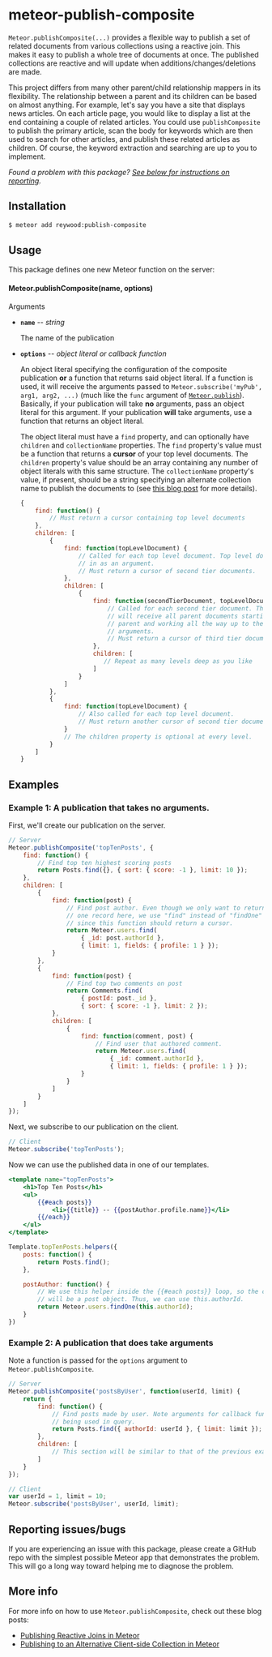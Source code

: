 meteor-publish-composite
========================

`Meteor.publishComposite(...)` provides a flexible way to publish a set of related documents from various collections using a reactive join. This makes it easy to publish a whole tree of documents at once. The published collections are reactive and will update when additions/changes/deletions are made.

This project differs from many other parent/child relationship mappers in its flexibility. The relationship between a parent and its children can be based on almost anything. For example, let's say you have a site that displays news articles. On each article page, you would like to display a list at the end containing a couple of related articles. You could use `publishComposite` to publish the primary article, scan the body for keywords which are then used to search for other articles, and publish these related articles as children. Of course, the keyword extraction and searching are up to you to implement.

*Found a problem with this package? [See below for instructions on reporting](#reporting-issuesbugs).*

## Installation

```sh
$ meteor add reywood:publish-composite
```


## Usage

This package defines one new Meteor function on the server:

#### Meteor.publishComposite(name, options)

Arguments

* **`name`** -- *string*

    The name of the publication

* **`options`** -- *object literal or callback function*

    An object literal specifying the configuration of the composite publication **or** a function that returns said object literal. If a function is used, it will receive the arguments passed to `Meteor.subscribe('myPub', arg1, arg2, ...)` (much like the `func` argument of [`Meteor.publish`](http://docs.meteor.com/#meteor_publish)). Basically, if your publication will take **no** arguments, pass an object literal for this argument. If your publication **will** take arguments, use a function that returns an object literal.

    The object literal must have a `find` property, and can optionally have `children` and `collectionName` properties. The `find` property's value must be a function that returns a **cursor** of your top level documents. The `children` property's value should be an array containing any number of object literals with this same structure. The `collectionName` property's value, if present, should be a string specifying an alternate collection name to publish the documents to (see [this blog post][blog-collection-name] for more details).

    ```javascript
    {
        find: function() {
            // Must return a cursor containing top level documents
        },
        children: [
            {
                find: function(topLevelDocument) {
                    // Called for each top level document. Top level document is passed
                    // in as an argument.
                    // Must return a cursor of second tier documents.
                },
                children: [
                    {
                        find: function(secondTierDocument, topLevelDocument) {
                            // Called for each second tier document. These find functions
                            // will receive all parent documents starting with the nearest
                            // parent and working all the way up to the top level as
                            // arguments.
                            // Must return a cursor of third tier documents.
                        },
                        children: [
                           // Repeat as many levels deep as you like
                        ]
                    }
                ]
            },
            {
                find: function(topLevelDocument) {
                    // Also called for each top level document.
                    // Must return another cursor of second tier documents.
                }
                // The children property is optional at every level.
            }
        ]
    }
    ```


## Examples

### Example 1: A publication that takes **no** arguments.

First, we'll create our publication on the server.

```javascript
// Server
Meteor.publishComposite('topTenPosts', {
    find: function() {
        // Find top ten highest scoring posts
        return Posts.find({}, { sort: { score: -1 }, limit: 10 });
    },
    children: [
        {
            find: function(post) {
                // Find post author. Even though we only want to return
                // one record here, we use "find" instead of "findOne"
                // since this function should return a cursor.
                return Meteor.users.find(
                    { _id: post.authorId },
                    { limit: 1, fields: { profile: 1 } });
            }
        },
        {
            find: function(post) {
                // Find top two comments on post
                return Comments.find(
                    { postId: post._id },
                    { sort: { score: -1 }, limit: 2 });
            },
            children: [
                {
                    find: function(comment, post) {
                        // Find user that authored comment.
                        return Meteor.users.find(
                            { _id: comment.authorId },
                            { limit: 1, fields: { profile: 1 } });
                    }
                }
            ]
        }
    ]
});
```

Next, we subscribe to our publication on the client.

```javascript
// Client
Meteor.subscribe('topTenPosts');
```

Now we can use the published data in one of our templates.

```handlebars
<template name="topTenPosts">
    <h1>Top Ten Posts</h1>
    <ul>
        {{#each posts}}
            <li>{{title}} -- {{postAuthor.profile.name}}</li>
        {{/each}}
    </ul>
</template>
```

```javascript
Template.topTenPosts.helpers({
    posts: function() {
        return Posts.find();
    },

    postAuthor: function() {
        // We use this helper inside the {{#each posts}} loop, so the context
        // will be a post object. Thus, we can use this.authorId.
        return Meteor.users.findOne(this.authorId);
    }
})
```

### Example 2: A publication that **does** take arguments

Note a function is passed for the `options` argument to `Meteor.publishComposite`.

```javascript
// Server
Meteor.publishComposite('postsByUser', function(userId, limit) {
    return {
        find: function() {
            // Find posts made by user. Note arguments for callback function
            // being used in query.
            return Posts.find({ authorId: userId }, { limit: limit });
        },
        children: [
            // This section will be similar to that of the previous example.
        ]
    }
});
```

```javascript
// Client
var userId = 1, limit = 10;
Meteor.subscribe('postsByUser', userId, limit);
```

## Reporting issues/bugs

If you are experiencing an issue with this package, please create a GitHub repo with the simplest possible Meteor app that demonstrates the problem. This will go a long way toward helping me to diagnose the problem.

## More info

For more info on how to use `Meteor.publishComposite`, check out these blog posts:

* [Publishing Reactive Joins in Meteor][blog-reactive-joins]
* [Publishing to an Alternative Client-side Collection in Meteor][blog-collection-name]


[blog-reactive-joins]: http://braindump.io/meteor/2014/09/12/publishing-reactive-joins-in-meteor.html
[blog-collection-name]: http://braindump.io/meteor/2014/09/20/publishing-to-an-alternative-clientside-collection-in-meteor.html
